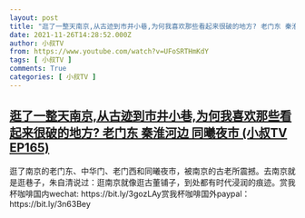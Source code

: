 ```yaml
---
layout: post
title: "逛了一整天南京,从古迹到市井小巷,为何我喜欢那些看起来很破的地方? 老门东 秦淮河边 同曦夜市 (小叔TV EP165)"
date: 2021-11-26T14:28:52.000Z
author: 小叔TV
from: https://www.youtube.com/watch?v=UFoSRTHmKdY
tags: [ 小叔TV ]
comments: True
categories: [ 小叔TV ]
---
```

<!--1637936932000-->
[逛了一整天南京,从古迹到市井小巷,为何我喜欢那些看起来很破的地方? 老门东 秦淮河边 同曦夜市 (小叔TV EP165)](https://www.youtube.com/watch?v=UFoSRTHmKdY)
------

<div>
逛了南京的老门东、中华门、老门西和同曦夜市，被南京的古老所震撼。去南京就是逛巷子，朱自清说过：逛南京就像逛古董铺子，到处都有时代浸润的痕迹。赏我杯咖啡国内wechat: https://bit.ly/3gozLAy赏我杯咖啡国外paypal：https://bit.ly/3n63Bey
</div>
